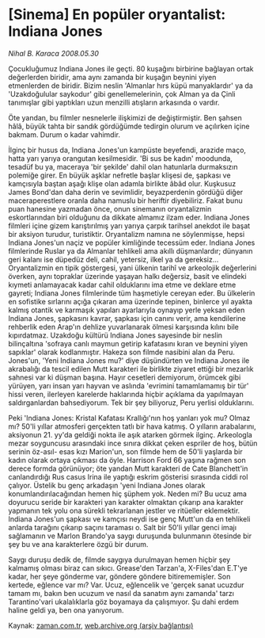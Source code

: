 # [Sinema] En popüler oryantalist: Indiana Jones

*Nihal B. Karaca 2008.05.30*

<tr><td class="metin" colspan="2" style="padding-top: 20px; padding-left: 5px; padding-right: 10px;">Çocukluğumuz Indiana Jones ile geçti. 80 kuşağını birbirine bağlayan ortak değerlerden biridir, ama aynı zamanda bir kuşağın beynini yiyen etmenlerden de biridir. Bizim neslin 'Almanlar hırs küpü manyaklardır' ya da 'Uzakdoğulular saykodur' gibi genellemelerinin, çok Alman ya da Çinli tanımışlar gibi yaptıkları uzun menzilli atışların arkasında o vardır.</td></tr><tr><td class="metin" colspan="2" style="padding-top: 20px; padding-left: 5px; padding-right: 10px;"><p>Öte yandan, bu filmler nesnelerle ilişkimizi de değiştirmiştir. Ben şahsen hâlâ, büyük tahta bir sandık gördüğümde tedirgin olurum ve açılırken içine bakmam. Durum o kadar vahimdir. 
<p> İlginç bir husus da, Indiana Jones'un kampüste beyefendi, arazide maço, hatta yarı yarıya orangutan kesilmesidir. 'Bi sus be kadın' moodunda, tesadüf bu ya, maceraya 'bir şekilde' dahil olan hatunlarla durmaksızın polemiğe girer. En büyük aşklar nefretle başlar klişesi de, şapkası ve kamçısıyla baştan aşağı klişe olan adamla birlikte âbâd olur. Kuşkusuz James Bond'dan daha derin ve sevimlidir, beyazperdenin gördüğü diğer maceraperestlere oranla daha namuslu bir heriftir diyebiliriz. Fakat bunu puan hanesine yazmadan önce, onun sinemanın oryantalizmin eskortlarından biri olduğunu da dikkate almamız ilzam eder. Indiana Jones filmleri içine gizem karıştırılmış yarı yarıya çarpık tarihsel anekdot ile başat bir aksiyon turudur, turistiktir. Oryantalizm namına ne söylenmişse, hepsi Indiana Jones'un naçiz ve popüler kimliğinde tecessüm eder. Indiana Jones filmlerinde Ruslar ya da Almanlar tehlikeli ama akıllı düşmanlardır; dünyanın geri kalanı ise düpedüz deli, cahil, yetersiz, ilkel ya da gereksiz... Oryantalizmin en tipik göstergesi, yani ülkenin tarihî ve arkeolojik değerlerini överken, aynı topraklar üzerinde yaşayan halkı değersiz, basit ve elindeki kıymeti anlamayacak kadar cahil olduklarını ima etme ve deklare etme gayreti; Indiana Jones filmlerinde tüm haşmetiyle cereyan eder. Bu ülkelerin en sofistike sırlarını açığa çıkaran ama üzerinde tepinen, binlerce yıl ayakta kalmış otantik ve karmaşık yapıları ayarlarıyla oynayıp yerle yeksan eden Indiana Jones, şapkasını kavrar, şapkası için canını verir, ama kendilerine rehberlik eden Arap'ın dehlize yuvarlanarak ölmesi karşısında kılını bile kıpırdatmaz. Uzakdoğu kültürü Indiana Jones sayesinde bir neslin bilinçaltına 'sofraya canlı maymun getirip kafatasını kıran ve beynini yiyen sapıklar' olarak kodlanmıştır. Hakeza son filmde nasibini alan da Peru. Jones'un, 'Yeni Indiana Jones mu?' diye düşündürten ve Indiana Jones ile akrabalığı da tescil edilen Mutt karakteri ile birlikte ziyaret ettiği bir mezarlık sahnesi var ki düşman başına. Hayır cesetleri demiyorum, örümcek gibi yürüyen, yarı insan yarı hayvan ve aslında 'evrimini tamamlamamış bir tür' hissi veren, ilerleyen karelerde haklarında hiçbir açıklama da yapılmayan saldırganlardan bahsediyorum. Tek bir şey biliyoruz, Peru yerlisi olduklarını. 
<p> Peki 'Indiana Jones: Kristal Kafatası Krallığı'nın hoş yanları yok mu? Olmaz mı? 50'li yıllar atmosferi gerçekten tatlı bir hava katmış. O yılların arabalarını, aksiyonun 21. yy'da geldiği nokta ile aşık atarken görmek ilginç. Arkeologla mezar soyguncusu arasındaki ince sınıra dikkat çeken espriler de hoş, bütün serinin öz-asıl- esas kızı Marion'un, son filmde hem de 50'li yaşlarda bir kadın olarak ortaya çıkması da öyle. Harrison Ford 66 yaşına rağmen son derece formda görünüyor; öte yandan Mutt karakteri de Cate Blanchett'in canlandırdığı Rus casus Irina ile yaptığı eskrim gösterisi sırasında ciddi rol çalıyor. Üstelik bu genç arkadaşın 'yeni Indiana Jones olarak konumlandırılacağından hemen hiç şüphem yok. Neden mi? Bu ucuz ama doyurucu seride bir karakteri yan karakter olmaktan çıkarıp ana karakter yapmanın tek yolu ona sürekli tekrarlanan jestler ve ritüeller eklemektir. Indiana Jones'un şapkası ve kamçısı neydi ise genç Mutt'un da en tehlikeli anlarda tarağını çıkarıp saçını taraması o. Salt bir 50'li yıllar genci imajı sağlamanın ve Marlon Brando'ya saygı duruşunda bulunmanın ötesinde bir şey bu ve ana karakterlere özgü bir durum. 
<p> Saygı duruşu dedik de, filmde saygıya durulmayan hemen hiçbir şey kalmamış olması biraz can sıkıcı. Grease'den Tarzan'a, X-Files'dan E.T'ye kadar, her şeye gönderme var, göndere göndere bitirememişler. Son kertede, eğlence var mı? Var. Ucuz, eğlencelik ve 'gerçek sanat ucuzdur tamam mı, bakın ben ucuzum ve nasıl da sanatım aynı zamanda' tarzı Tarantino'vari ukalalıklarla göz boyamaya da çalışmıyor. Şu dahi erdem haline geldi ya, ben ona yanıyorum.<br/></p></p></p></p></td></tr>

Kaynak: [zaman.com.tr](http://zaman.com.tr/yazar.do?yazino=695773), [web.archive.org (arşiv bağlantısı)](http://web.archive.org/web/20080803204254/http://www.zaman.com.tr:80/yazar.do?yazino=695773)
